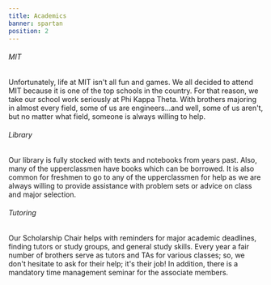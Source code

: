 ```yaml
---
title: Academics
banner: spartan
position: 2
---
```

###### MIT

Unfortunately, life at MIT isn't all fun and games. We all decided to attend MIT because it is one of the top schools in the country. For that reason, we take our school work seriously at Phi Kappa Theta. With brothers majoring in almost every field, some of us are engineers...and well, some of us aren't, but no matter what field, someone is always willing to help.

###### Library

Our library is fully stocked with texts and notebooks from years past. Also, many of the upperclassmen have books which can be borrowed. It is also common for freshmen to go to any of the upperclassmen for help as we are always willing to provide assistance with problem sets or advice on class and major selection.

###### Tutoring

Our Scholarship Chair helps with reminders for major academic deadlines, finding tutors or study groups, and general study skills. Every year a fair number of brothers serve as tutors and TAs for various classes; so, we don't hesitate to ask for their help; it's their job! In addition, there is a mandatory time management seminar for the associate members.
